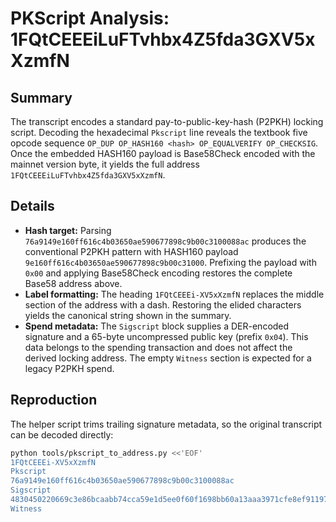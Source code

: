 # PKScript Analysis: 1FQtCEEEiLuFTvhbx4Z5fda3GXV5xXzmfN

## Summary
The transcript encodes a standard pay-to-public-key-hash (P2PKH) locking
script. Decoding the hexadecimal `Pkscript` line reveals the textbook five
opcode sequence `OP_DUP OP_HASH160 <hash> OP_EQUALVERIFY OP_CHECKSIG`. Once the
embedded HASH160 payload is Base58Check encoded with the mainnet version byte,
it yields the full address `1FQtCEEEiLuFTvhbx4Z5fda3GXV5xXzmfN`.

## Details
- **Hash target:** Parsing `76a9149e160ff616c4b03650ae590677898c9b00c3100088ac`
  produces the conventional P2PKH pattern with HASH160 payload
  `9e160ff616c4b03650ae590677898c9b00c31000`. Prefixing the payload with
  `0x00` and applying Base58Check encoding restores the complete Base58 address
  above.
- **Label formatting:** The heading `1FQtCEEEi-XV5xXzmfN` replaces the middle
  section of the address with a dash. Restoring the elided characters yields the
  canonical string shown in the summary.
- **Spend metadata:** The `Sigscript` block supplies a DER-encoded signature and
  a 65-byte uncompressed public key (prefix `0x04`). This data belongs to the
  spending transaction and does not affect the derived locking address. The
  empty `Witness` section is expected for a legacy P2PKH spend.

## Reproduction
The helper script trims trailing signature metadata, so the original transcript
can be decoded directly:

```bash
python tools/pkscript_to_address.py <<'EOF'
1FQtCEEEi-XV5xXzmfN
Pkscript
76a9149e160ff616c4b03650ae590677898c9b00c3100088ac
Sigscript
4830450220669c3e86bcaabb74cca59e1d5ee0f60f1698bb60a13aaa3971cfe8ef9119720b02210094e4d6f5c2a29ce3875e7b7786626e53ab94e4ffc0bde0dfc5daf1aa7574796e0141040147fd5cabcdea6c2ce0406cc9b746c565060f387b4c0b602fe36a991ab621a7523d889cdafc6ba6534a9f30e48334f528ae899ad6d65fce17d1ca65be2f2ce0
Witness

